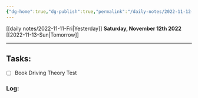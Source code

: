 ```yaml
---
{"dg-home":true,"dg-publish":true,"permalink":"/daily-notes/2022-11-12-sat/","tags":"gardenEntry","dgPassFrontmatter":true}
---
```



[[daily notes/2022-11-11-Fri\|Yesterday]]
**Saturday, November 12th 2022**
[[2022-11-13-Sun\|Tomorrow]]


---
## Tasks:
- [ ] Book Driving Theory Test

### Log: